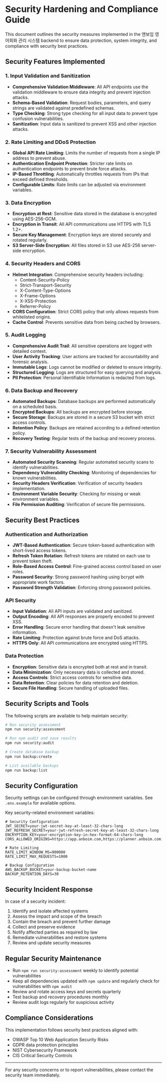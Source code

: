 # Security Hardening and Compliance Guide

This document outlines the security measures implemented in the 앤보임 영어회화 관리 시스템 backend to ensure data protection, system integrity, and compliance with security best practices.

## Security Features Implemented

### 1. Input Validation and Sanitization

- **Comprehensive Validation Middleware**: All API endpoints use the validation middleware to ensure data integrity and prevent injection attacks.
- **Schema-Based Validation**: Request bodies, parameters, and query strings are validated against predefined schemas.
- **Type Checking**: Strong type checking for all input data to prevent type confusion vulnerabilities.
- **Sanitization**: Input data is sanitized to prevent XSS and other injection attacks.

### 2. Rate Limiting and DDoS Protection

- **Global API Rate Limiting**: Limits the number of requests from a single IP address to prevent abuse.
- **Authentication Endpoint Protection**: Stricter rate limits on authentication endpoints to prevent brute force attacks.
- **IP-Based Throttling**: Automatically throttles requests from IPs that exceed defined thresholds.
- **Configurable Limits**: Rate limits can be adjusted via environment variables.

### 3. Data Encryption

- **Encryption at Rest**: Sensitive data stored in the database is encrypted using AES-256-GCM.
- **Encryption in Transit**: All API communications use HTTPS with TLS 1.2+.
- **Secure Key Management**: Encryption keys are stored securely and rotated regularly.
- **S3 Server-Side Encryption**: All files stored in S3 use AES-256 server-side encryption.

### 4. Security Headers and CORS

- **Helmet Integration**: Comprehensive security headers including:
  - Content-Security-Policy
  - Strict-Transport-Security
  - X-Content-Type-Options
  - X-Frame-Options
  - X-XSS-Protection
  - Referrer-Policy
- **CORS Configuration**: Strict CORS policy that only allows requests from whitelisted origins.
- **Cache Control**: Prevents sensitive data from being cached by browsers.

### 5. Audit Logging

- **Comprehensive Audit Trail**: All sensitive operations are logged with detailed context.
- **User Activity Tracking**: User actions are tracked for accountability and forensic analysis.
- **Immutable Logs**: Logs cannot be modified or deleted to ensure integrity.
- **Structured Logging**: Logs are structured for easy querying and analysis.
- **PII Protection**: Personal Identifiable Information is redacted from logs.

### 6. Data Backup and Recovery

- **Automated Backups**: Database backups are performed automatically on a scheduled basis.
- **Encrypted Backups**: All backups are encrypted before storage.
- **Secure Storage**: Backups are stored in a secure S3 bucket with strict access controls.
- **Retention Policy**: Backups are retained according to a defined retention policy.
- **Recovery Testing**: Regular tests of the backup and recovery process.

### 7. Security Vulnerability Assessment

- **Automated Security Scanning**: Regular automated security scans to identify vulnerabilities.
- **Dependency Vulnerability Checking**: Monitoring of dependencies for known vulnerabilities.
- **Security Headers Verification**: Verification of security headers implementation.
- **Environment Variable Security**: Checking for missing or weak environment variables.
- **File Permission Auditing**: Verification of secure file permissions.

## Security Best Practices

### Authentication and Authorization

- **JWT-Based Authentication**: Secure token-based authentication with short-lived access tokens.
- **Refresh Token Rotation**: Refresh tokens are rotated on each use to prevent token theft.
- **Role-Based Access Control**: Fine-grained access control based on user roles.
- **Password Security**: Strong password hashing using bcrypt with appropriate work factors.
- **Password Strength Validation**: Enforcing strong password policies.

### API Security

- **Input Validation**: All API inputs are validated and sanitized.
- **Output Encoding**: All API responses are properly encoded to prevent XSS.
- **Error Handling**: Secure error handling that doesn't leak sensitive information.
- **Rate Limiting**: Protection against brute force and DoS attacks.
- **HTTPS Only**: All API communications are encrypted using HTTPS.

### Data Protection

- **Encryption**: Sensitive data is encrypted both at rest and in transit.
- **Data Minimization**: Only necessary data is collected and stored.
- **Access Controls**: Strict access controls for sensitive data.
- **Data Retention**: Clear policies for data retention and deletion.
- **Secure File Handling**: Secure handling of uploaded files.

## Security Scripts and Tools

The following scripts are available to help maintain security:

```bash
# Run security assessment
npm run security:assessment

# Run npm audit and save results
npm run security:audit

# Create database backup
npm run backup:create

# List available backups
npm run backup:list
```

## Security Configuration

Security settings can be configured through environment variables. See `.env.example` for available options.

Key security-related environment variables:

```
# Security Configuration
JWT_SECRET=your-jwt-secret-key-at-least-32-chars-long
JWT_REFRESH_SECRET=your-jwt-refresh-secret-key-at-least-32-chars-long
ENCRYPTION_KEY=your-encryption-key-in-hex-format-64-chars-long
CORS_ALLOWED_ORIGINS=https://app.anboim.com,https://planner.anboim.com,https://student.anboim.com

# Rate Limiting
RATE_LIMIT_WINDOW_MS=900000
RATE_LIMIT_MAX_REQUESTS=1000

# Backup Configuration
AWS_BACKUP_BUCKET=your-backup-bucket-name
BACKUP_RETENTION_DAYS=30
```

## Security Incident Response

In case of a security incident:

1. Identify and isolate affected systems
2. Assess the impact and scope of the breach
3. Contain the breach and prevent further damage
4. Collect and preserve evidence
5. Notify affected parties as required by law
6. Remediate vulnerabilities and restore systems
7. Review and update security measures

## Regular Security Maintenance

- Run `npm run security:assessment` weekly to identify potential vulnerabilities
- Keep all dependencies updated with `npm update` and regularly check for vulnerabilities with `npm audit`
- Review and rotate access keys and secrets quarterly
- Test backup and recovery procedures monthly
- Review audit logs regularly for suspicious activity

## Compliance Considerations

This implementation follows security best practices aligned with:

- OWASP Top 10 Web Application Security Risks
- GDPR data protection principles
- NIST Cybersecurity Framework
- CIS Critical Security Controls

---

For any security concerns or to report vulnerabilities, please contact the security team immediately.